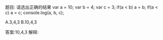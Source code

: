 题目: 请选出正确的结果
var a = 10;
var b = 4;
var c = 3;
if(a < b) a = b;
if(a < c) a = c;
console.log(a, b, c);

A.3,4,3
B.10,4,3

答案:10,4,3
解释: